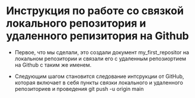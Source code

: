  # Инструкция по работе со связкой локального репозитория и удаленного репизитория на Github 

 * Первое, что мы сделали, это создали документ my_first_repositor на локальном репозитории и связали его с удаленным репозиортием на Github с таким же именем.

* Следующим шагом становится следование интсрукции от GitHub, которая включает в себя пункты связки локального и удаленного репозиториев и проведения git push -u origin main